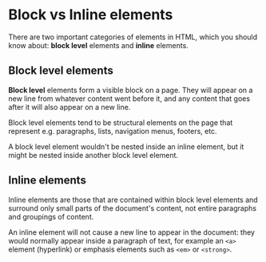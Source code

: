 # Block vs Inline elements

There are two important categories of elements in HTML, which you should know about: **block level** elements and **inline** elements.


## Block level elements

**Block level** elements form a visible block on a page. They will appear on a new line from whatever content went before it, and any content that goes after it will also appear on a new line.

Block level elements tend to be structural elements on the page that represent e.g. paragraphs, lists, navigation menus, footers, etc.

A block level element wouldn't be nested inside an inline element, but it might be nested inside another block level element.


## Inline elements

Inline elements are those that are contained within block level elements and surround only small parts of the document's content, not entire paragraphs and groupings of content.

An inline element will not cause a new line to appear in the document: they would normally appear inside a paragraph of text, for example an `<a>` element (hyperlink) or emphasis elements such as `<em>` or `<strong>`.